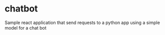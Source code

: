 # chatbot
Sample react application that send requests to a python app using a simple model for a chat bot
